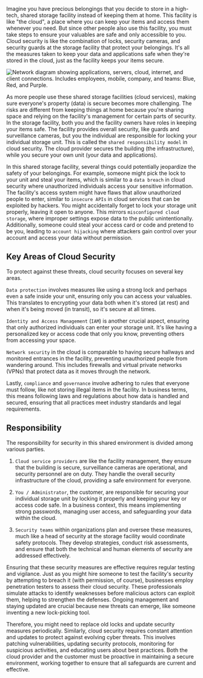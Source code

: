 Imagine you have precious belongings that you decide to store in a high-tech, shared storage facility instead of keeping them at home. This facility is like "the cloud", a place where you can keep your items and access them whenever you need. But since other people also use this facility, you must take steps to ensure your valuables are safe and only accessible to you. Cloud security is like the combination of locks, security cameras, and security guards at the storage facility that protect your belongings. It's all the measures taken to keep your data and applications safe when they're stored in the cloud, just as the facility keeps your items secure.

![Network diagram showing applications, servers, cloud, internet, and client connections. Includes employees, mobile, company, and teams: Blue, Red, and Purple.](https://academy.hackthebox.com/storage/modules/293/InfoSec.png)

As more people use these shared storage facilities (cloud services), making sure everyone's property (data) is secure becomes more challenging. The risks are different from keeping things at home because you're sharing space and relying on the facility's management for certain parts of security. In the storage facility, both you and the facility owners have roles in keeping your items safe. The facility provides overall security, like guards and surveillance cameras, but you the individual are responsible for locking your individual storage unit. This is called the `shared responsibility model` in cloud security. The cloud provider secures the building (the infrastructure), while you secure your own unit (your data and applications).

In this shared storage facility, several things could potentially jeopardize the safety of your belongings. For example, someone might pick the lock to your unit and steal your items, which is similar to a `data breach` in cloud security where unauthorized individuals access your sensitive information. The facility's access system might have flaws that allow unauthorized people to enter, similar to `insecure APIs` in cloud services that can be exploited by hackers. You might accidentally forget to lock your storage unit properly, leaving it open to anyone. This mirrors `misconfigured cloud storage`, where improper settings expose data to the public unintentionally. Additionally, someone could steal your access card or code and pretend to be you, leading to `account hijacking` where attackers gain control over your account and access your data without permission.

## Key Areas of Cloud Security

To protect against these threats, cloud security focuses on several key areas.

`Data protection` involves measures like using a strong lock and perhaps even a safe inside your unit, ensuring only you can access your valuables. This translates to encrypting your data both when it's stored (at rest) and when it's being moved (in transit), so it's secure at all times.

`Identity and Access Management` (`IAM`) is another crucial aspect, ensuring that only authorized individuals can enter your storage unit. It's like having a personalized key or access code that only you know, preventing others from accessing your space.

`Network security` in the cloud is comparable to having secure hallways and monitored entrances in the facility, preventing unauthorized people from wandering around. This includes firewalls and virtual private networks (VPNs) that protect data as it moves through the network.

Lastly, `compliance` and `governance` involve adhering to rules that everyone must follow, like not storing illegal items in the facility. In business terms, this means following laws and regulations about how data is handled and secured, ensuring that all practices meet industry standards and legal requirements.

## Responsibility

The responsibility for security in this shared environment is divided among various parties.

1. `Cloud service providers` are like the facility management, they ensure that the building is secure, surveillance cameras are operational, and security personnel are on duty. They handle the overall security infrastructure of the cloud, providing a safe environment for everyone.

2. `You / Administrator`, the customer, are responsible for securing your individual storage unit by locking it properly and keeping your key or access code safe. In a business context, this means implementing strong passwords, managing user access, and safeguarding your data within the cloud.

3. `Security teams` within organizations plan and oversee these measures, much like a head of security at the storage facility would coordinate safety protocols. They develop strategies, conduct risk assessments, and ensure that both the technical and human elements of security are addressed effectively.


Ensuring that these security measures are effective requires regular testing and vigilance. Just as you might hire someone to test the facility's security by attempting to breach it (with permission, of course), businesses employ penetration testers to assess their cloud security. These professionals simulate attacks to identify weaknesses before malicious actors can exploit them, helping to strengthen the defenses. Ongoing management and staying updated are crucial because new threats can emerge, like someone inventing a new lock-picking tool.

Therefore, you might need to replace old locks and update security measures periodically. Similarly, cloud security requires constant attention and updates to protect against evolving cyber threats. This involves patching vulnerabilities, updating security protocols, monitoring for suspicious activities, and educating users about best practices. Both the cloud provider and the customer must be proactive in maintaining a secure environment, working together to ensure that all safeguards are current and effective.